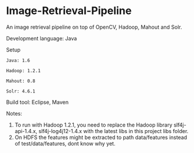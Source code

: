 Image-Retrieval-Pipeline
========================

An image retrieval pipeline on top of OpenCV, Hadoop, Mahout and Solr.

Development language: Java

Setup

	Java: 1.6
	
	Hadoop: 1.2.1
	
	Mahout: 0.8
	
	Solr: 4.6.1

Build tool: Eclipse, Maven

Notes:

1. To run with Hadoop 1.2.1, you need to replace the Hadoop library slf4j-api-1.4.x, slf4j-log4j12-1.4.x with the latest libs in this project libs folder.
2. On HDFS the features might be extracted to path data/features instead of test/data/features, dont know why yet.
